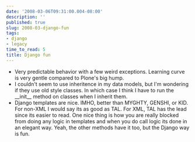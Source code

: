 ```yaml
---
date: '2008-03-06T09:31:00.004-08:00'
description: ''
published: true
slug: 2008-03-django-fun
tags:
- django
- legacy
time_to_read: 5
title: Django fun
---
```


<ul><li>Very predictable behavior with a few weird exceptions.  Learning curve is very gentle compared to Plone's big hump.</li><li>I couldn't seem to use inheritence in my data models, but I'm wondering if they use old style classes.  In which case I think I have to run the __init__ method on classes when I inherit them.</li><li>Django templates are nice.  IMHO,  better than MYGHTY, GENSHI, or KID.  For non-XML I would say its as good as TAL.  For XML, TAL has the lead since its easier to read.  One nice thing is how you are really blocked from doing any logic in templates and when you do call logic its done in an elegant way.  Yeah, the other methods have it too, but the Django way is fun.</li></ul>